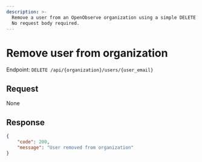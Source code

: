 ```yaml
---
description: >-
  Remove a user from an OpenObserve organization using a simple DELETE request.
  No request body required.
---
```

# Remove user from organization

Endpoint: `DELETE /api/{organization}/users/{user_email}`

## Request

None

## Response

```json
{
	"code": 200,
	"message": "User removed from organization"
}
```
